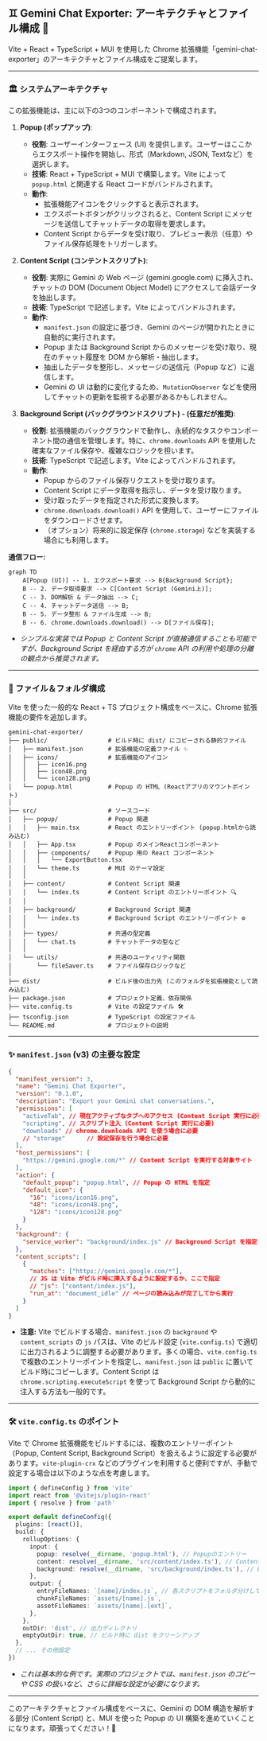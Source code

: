 ## ♊️ Gemini Chat Exporter: アーキテクチャとファイル構成 🚀

Vite + React + TypeScript + MUI を使用した Chrome 拡張機能「gemini-chat-exporter」のアーキテクチャとファイル構成をご提案します。

---

### 🏛️ システムアーキテクチャ

この拡張機能は、主に以下の3つのコンポーネントで構成されます。

1.  **Popup (ポップアップ)**:

    - **役割**: ユーザーインターフェース (UI) を提供します。ユーザーはここからエクスポート操作を開始し、形式（Markdown, JSON, Textなど）を選択します。
    - **技術**: React + TypeScript + MUI で構築します。Vite によって `popup.html` と関連する React コードがバンドルされます。
    - **動作**:
      - 拡張機能アイコンをクリックすると表示されます。
      - エクスポートボタンがクリックされると、Content Script にメッセージを送信してチャットデータの取得を要求します。
      - Content Script からデータを受け取り、プレビュー表示（任意）やファイル保存処理をトリガーします。

2.  **Content Script (コンテントスクリプト)**:

    - **役割**: 実際に Gemini の Web ページ (gemini.google.com) に挿入され、チャットの DOM (Document Object Model) にアクセスして会話データを抽出します。
    - **技術**: TypeScript で記述します。Vite によってバンドルされます。
    - **動作**:
      - `manifest.json` の設定に基づき、Gemini のページが開かれたときに自動的に実行されます。
      - Popup または Background Script からのメッセージを受け取り、現在のチャット履歴を DOM から解析・抽出します。
      - 抽出したデータを整形し、メッセージの送信元（Popup など）に返信します。
      - Gemini の UI は動的に変化するため、`MutationObserver` などを使用してチャットの更新を監視する必要があるかもしれません。

3.  **Background Script (バックグラウンドスクリプト) - (任意だが推奨)**:
    - **役割**: 拡張機能のバックグラウンドで動作し、永続的なタスクやコンポーネント間の通信を管理します。特に、`chrome.downloads` API を使用した確実なファイル保存や、複雑なロジックを担います。
    - **技術**: TypeScript で記述します。Vite によってバンドルされます。
    - **動作**:
      - Popup からのファイル保存リクエストを受け取ります。
      - Content Script にデータ取得を指示し、データを受け取ります。
      - 受け取ったデータを指定された形式に変換します。
      - `chrome.downloads.download()` API を使用して、ユーザーにファイルをダウンロードさせます。
      - （オプション）将来的に設定保存 (`chrome.storage`) などを実装する場合にも利用します。

**通信フロー:**

```mermaid
graph TD
    A[Popup (UI)] -- 1. エクスポート要求 --> B{Background Script};
    B -- 2. データ取得要求 --> C[Content Script (Gemini上)];
    C -- 3. DOM解析 & データ抽出 --> C;
    C -- 4. チャットデータ送信 --> B;
    B -- 5. データ整形 & ファイル生成 --> B;
    B -- 6. chrome.downloads.download() --> D[ファイル保存];
```

- _シンプルな実装では Popup と Content Script が直接通信することも可能ですが、Background Script を経由する方が `chrome` API の利用や処理の分離の観点から推奨されます。_

---

### 📁 ファイル＆フォルダ構成

Vite を使った一般的な React + TS プロジェクト構成をベースに、Chrome 拡張機能の要件を追加します。

```
gemini-chat-exporter/
├── public/                 # ビルド時に dist/ にコピーされる静的ファイル
│   ├── manifest.json       # 拡張機能の定義ファイル ✨
│   ├── icons/              # 拡張機能のアイコン
│   │   ├── icon16.png
│   │   ├── icon48.png
│   │   └── icon128.png
│   └── popup.html          # Popup の HTML (Reactアプリのマウントポイント)
│
├── src/                    # ソースコード
│   ├── popup/              # Popup 関連
│   │   ├── main.tsx        # React のエントリーポイント (popup.htmlから読み込む)
│   │   ├── App.tsx         # Popup のメインReactコンポーネント
│   │   ├── components/     # Popup 用の React コンポーネント
│   │   │   └── ExportButton.tsx
│   │   └── theme.ts        # MUI のテーマ設定
│   │
│   ├── content/            # Content Script 関連
│   │   └── index.ts        # Content Script のエントリーポイント 🔍
│   │
│   ├── background/         # Background Script 関連
│   │   └── index.ts        # Background Script のエントリーポイント ⚙️
│   │
│   ├── types/              # 共通の型定義
│   │   └── chat.ts         # チャットデータの型など
│   │
│   └── utils/              # 共通のユーティリティ関数
│       └── fileSaver.ts    # ファイル保存ロジックなど
│
├── dist/                   # ビルド後の出力先 (このフォルダを拡張機能として読み込む)
├── package.json            # プロジェクト定義、依存関係
├── vite.config.ts          # Vite の設定ファイル 🛠️
├── tsconfig.json           # TypeScript の設定ファイル
└── README.md               # プロジェクトの説明
```

---

### ✨ `manifest.json` (v3) の主要な設定

```json
{
  "manifest_version": 3,
  "name": "Gemini Chat Exporter",
  "version": "0.1.0",
  "description": "Export your Gemini chat conversations.",
  "permissions": [
    "activeTab", // 現在アクティブなタブへのアクセス (Content Script 実行に必要)
    "scripting", // スクリプト注入 (Content Script 実行に必要)
    "downloads" // chrome.downloads API を使う場合に必要
    // "storage"      // 設定保存を行う場合に必要
  ],
  "host_permissions": [
    "https://gemini.google.com/*" // Content Script を実行する対象サイト
  ],
  "action": {
    "default_popup": "popup.html", // Popup の HTML を指定
    "default_icon": {
      "16": "icons/icon16.png",
      "48": "icons/icon48.png",
      "128": "icons/icon128.png"
    }
  },
  "background": {
    "service_worker": "background/index.js" // Background Script を指定 (ビルド後のパス)
  },
  "content_scripts": [
    {
      "matches": ["https://gemini.google.com/*"],
      // JS は Vite がビルド時に挿入するように設定するか、ここで指定
      // "js": ["content/index.js"],
      "run_at": "document_idle" // ページの読み込みが完了してから実行
    }
  ]
}
```

- **注意:** Vite でビルドする場合、`manifest.json` の `background` や `content_scripts` の `js` パスは、Vite のビルド設定 (`vite.config.ts`) で適切に出力されるように調整する必要があります。多くの場合、`vite.config.ts` で複数のエントリーポイントを指定し、`manifest.json` は `public` に置いてビルド時にコピーします。Content Script は `chrome.scripting.executeScript` を使って Background Script から動的に注入する方法も一般的です。

---

### 🛠️ `vite.config.ts` のポイント

Vite で Chrome 拡張機能をビルドするには、複数のエントリーポイント（Popup, Content Script, Background Script）を扱えるように設定する必要があります。`vite-plugin-crx` などのプラグインを利用すると便利ですが、手動で設定する場合は以下のような点を考慮します。

```typescript
import { defineConfig } from 'vite'
import react from '@vitejs/plugin-react'
import { resolve } from 'path'

export default defineConfig({
  plugins: [react()],
  build: {
    rollupOptions: {
      input: {
        popup: resolve(__dirname, 'popup.html'), // Popupのエントリー
        content: resolve(__dirname, 'src/content/index.ts'), // Content Script
        background: resolve(__dirname, 'src/background/index.ts'), // Background Script
      },
      output: {
        entryFileNames: `[name]/index.js`, // 各スクリプトをフォルダ分けして出力
        chunkFileNames: `assets/[name].js`,
        assetFileNames: `assets/[name].[ext]`,
      },
    },
    outDir: 'dist', // 出力ディレクトリ
    emptyOutDir: true, // ビルド時に dist をクリーンアップ
  },
  // ... その他設定
})
```

- _これは基本的な例です。実際のプロジェクトでは、`manifest.json` のコピーや CSS の扱いなど、さらに詳細な設定が必要になります。_

---

このアーキテクチャとファイル構成をベースに、Gemini の DOM 構造を解析する部分 (Content Script) と、MUI を使った Popup の UI 構築を進めていくことになります。頑張ってください！💪
